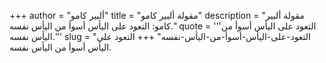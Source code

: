 +++
author = "ألبير كامو"
title = "مقولة ألبير كامو"
description = "مقولة ألبير كامو: التعود على اليأس أسوأ من اليأس نفسه."
quote = '''التعود على اليأس أسوأ من اليأس نفسه.''' 
slug = "التعود-على-اليأس-أسوأ-من-اليأس-نفسه"
+++
التعود على اليأس أسوأ من اليأس نفسه.
